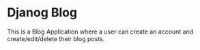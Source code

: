 # Djanog Blog

This is a Blog Application where a user can create an account and create/edit/delete their blog posts.
